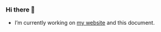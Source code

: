 ### Hi there 👋

- I’m currently working on [my website](https://bhennen.github.io) and this document.


<!-- TODO:
- I’m currently learning ...
- I’m looking to collaborate on ...
- I’m looking for help with ...
- Ask me about ...
- How to reach me: ...
- Fun fact: ...
-->
